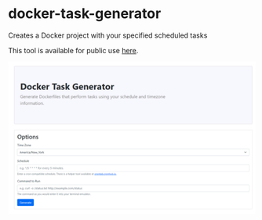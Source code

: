 # docker-task-generator
Creates a Docker project with your specified scheduled tasks

This tool is available for public use [here](http://scheduledtask.jonathan-cooper.com/).

![screenshot](screenshot.png)
